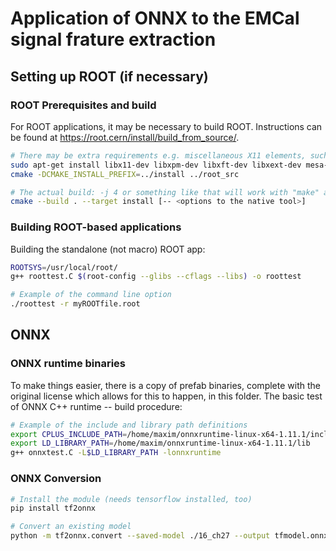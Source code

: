 # Application of ONNX to the EMCal signal frature extraction


## Setting up ROOT (if necessary)

### ROOT Prerequisites and build
For ROOT applications, it may be necessary to build ROOT.
Instructions can be found at https://root.cern/install/build_from_source/.

```bash
# There may be extra requirements e.g. miscellaneous X11 elements, such as
sudo apt-get install libx11-dev libxpm-dev libxft-dev libxext-dev mesa-common-dev
cmake -DCMAKE_INSTALL_PREFIX=../install ../root_src

# The actual build: -j 4 or something like that will work with "make" as the option
cmake --build . --target install [-- <options to the native tool>]
```

### Building ROOT-based applications

Building the standalone (not macro) ROOT app:

```bash
ROOTSYS=/usr/local/root/
g++ roottest.C $(root-config --glibs --cflags --libs) -o roottest

# Example of the command line option
./roottest -r myROOTfile.root

```

## ONNX

### ONNX runtime binaries

To make things easier, there is a copy of prefab binaries,
complete with the original license which allows for this to happen,
in this folder. The basic test of ONNX C++ runtime --  build procedure:

```bash
# Example of the include and library path definitions
export CPLUS_INCLUDE_PATH=/home/maxim/onnxruntime-linux-x64-1.11.1/include/
export LD_LIBRARY_PATH=/home/maxim/onnxruntime-linux-x64-1.11.1/lib
g++ onnxtest.C -L$LD_LIBRARY_PATH -lonnxruntime
```


### ONNX Conversion

```bash
# Install the module (needs tensorflow installed, too)
pip install tf2onnx

# Convert an existing model
python -m tf2onnx.convert --saved-model ./16_ch27 --output tfmodel.onnx
```
